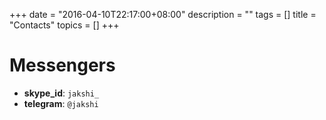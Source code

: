 +++
date = "2016-04-10T22:17:00+08:00"
description = ""
tags = []
title = "Contacts"
topics = []
+++

# Messengers

* **skype_id**: `jakshi_`
* **telegram**: `@jakshi`
